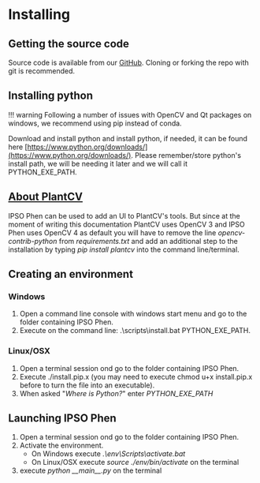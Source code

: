 # Installing

## Getting the source code

Source code is available from our [GitHub](https://github.com/tpmp-inra/ipso_phen). Cloning or forking the repo with git is recommended.

## Installing python

!!! warning
Following a number of issues with OpenCV and Qt packages on windows, we recommend using pip instead of conda.

Download and install python and install python, if needed, it can be found here [https://www.python.org/downloads/](https://www.python.org/downloads/). Please remember/store python's install path, we will be needing it later and we will call it PYTHON_EXE_PATH.

## [About PlantCV](https://plantcv.readthedocs.io/en/latest/)

IPSO Phen can be used to add an UI to PlantCV's tools. But since at the moment of writing this documentation PlantCV uses OpenCV 3 and IPSO Phen uses OpenCV 4 as default you will have to remove the line _opencv-contrib-python_ from _requirements.txt_ and add an additional step to the installation by typing _pip install plantcv_ into the command line/terminal.

## Creating an environment

### Windows

1. Open a command line console with windows start menu and go to the folder containing IPSO Phen.
2. Execute on the command line: .\scripts\install.bat PYTHON_EXE_PATH.

### Linux/OSX

1. Open a terminal session ond go to the folder containing IPSO Phen.
2. Execute ./install.pip.x (you may need to execute chmod u+x install.pip.x before to turn the file into an executable).
3. When asked "_Where is Python?_" enter _PYTHON_EXE_PATH_

## Launching IPSO Phen

1. Open a terminal session ond go to the folder containing IPSO Phen.
2. Activate the environment.
   - On Windows execute *.\env\Scripts\activate.bat*
   - On Linux/OSX execute *source ./env/bin/activate* on the terminal
3. execute *python \_\_main__.py* on the terminal
